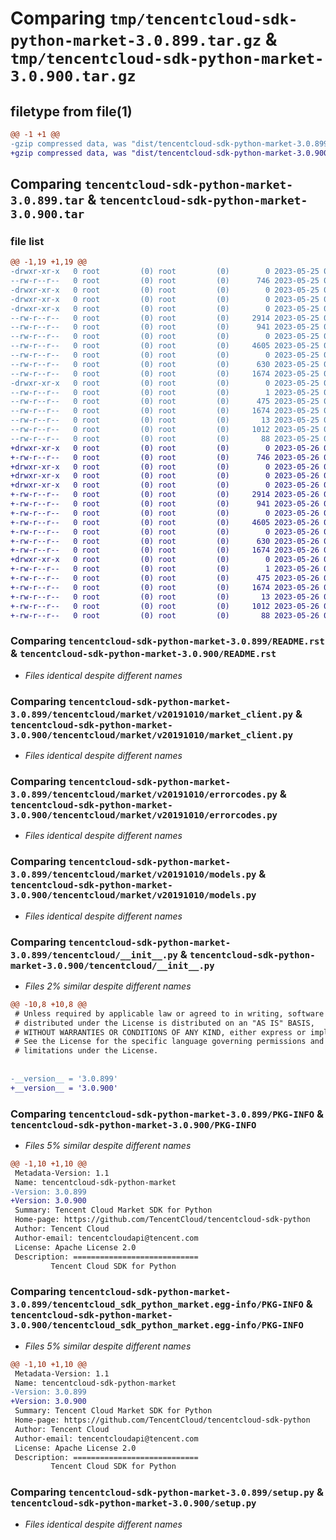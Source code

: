 # Comparing `tmp/tencentcloud-sdk-python-market-3.0.899.tar.gz` & `tmp/tencentcloud-sdk-python-market-3.0.900.tar.gz`

## filetype from file(1)

```diff
@@ -1 +1 @@
-gzip compressed data, was "dist/tencentcloud-sdk-python-market-3.0.899.tar", last modified: Thu May 25 00:31:06 2023, max compression
+gzip compressed data, was "dist/tencentcloud-sdk-python-market-3.0.900.tar", last modified: Fri May 26 02:22:48 2023, max compression
```

## Comparing `tencentcloud-sdk-python-market-3.0.899.tar` & `tencentcloud-sdk-python-market-3.0.900.tar`

### file list

```diff
@@ -1,19 +1,19 @@
-drwxr-xr-x   0 root         (0) root         (0)        0 2023-05-25 00:31:06.000000 tencentcloud-sdk-python-market-3.0.899/
--rw-r--r--   0 root         (0) root         (0)      746 2023-05-25 00:31:05.000000 tencentcloud-sdk-python-market-3.0.899/README.rst
-drwxr-xr-x   0 root         (0) root         (0)        0 2023-05-25 00:31:06.000000 tencentcloud-sdk-python-market-3.0.899/tencentcloud/
-drwxr-xr-x   0 root         (0) root         (0)        0 2023-05-25 00:31:06.000000 tencentcloud-sdk-python-market-3.0.899/tencentcloud/market/
-drwxr-xr-x   0 root         (0) root         (0)        0 2023-05-25 00:31:06.000000 tencentcloud-sdk-python-market-3.0.899/tencentcloud/market/v20191010/
--rw-r--r--   0 root         (0) root         (0)     2914 2023-05-25 00:31:05.000000 tencentcloud-sdk-python-market-3.0.899/tencentcloud/market/v20191010/market_client.py
--rw-r--r--   0 root         (0) root         (0)      941 2023-05-25 00:31:06.000000 tencentcloud-sdk-python-market-3.0.899/tencentcloud/market/v20191010/errorcodes.py
--rw-r--r--   0 root         (0) root         (0)        0 2023-05-25 00:31:06.000000 tencentcloud-sdk-python-market-3.0.899/tencentcloud/market/v20191010/__init__.py
--rw-r--r--   0 root         (0) root         (0)     4605 2023-05-25 00:31:06.000000 tencentcloud-sdk-python-market-3.0.899/tencentcloud/market/v20191010/models.py
--rw-r--r--   0 root         (0) root         (0)        0 2023-05-25 00:31:06.000000 tencentcloud-sdk-python-market-3.0.899/tencentcloud/market/__init__.py
--rw-r--r--   0 root         (0) root         (0)      630 2023-05-25 00:31:05.000000 tencentcloud-sdk-python-market-3.0.899/tencentcloud/__init__.py
--rw-r--r--   0 root         (0) root         (0)     1674 2023-05-25 00:31:06.000000 tencentcloud-sdk-python-market-3.0.899/PKG-INFO
-drwxr-xr-x   0 root         (0) root         (0)        0 2023-05-25 00:31:06.000000 tencentcloud-sdk-python-market-3.0.899/tencentcloud_sdk_python_market.egg-info/
--rw-r--r--   0 root         (0) root         (0)        1 2023-05-25 00:31:06.000000 tencentcloud-sdk-python-market-3.0.899/tencentcloud_sdk_python_market.egg-info/dependency_links.txt
--rw-r--r--   0 root         (0) root         (0)      475 2023-05-25 00:31:06.000000 tencentcloud-sdk-python-market-3.0.899/tencentcloud_sdk_python_market.egg-info/SOURCES.txt
--rw-r--r--   0 root         (0) root         (0)     1674 2023-05-25 00:31:06.000000 tencentcloud-sdk-python-market-3.0.899/tencentcloud_sdk_python_market.egg-info/PKG-INFO
--rw-r--r--   0 root         (0) root         (0)       13 2023-05-25 00:31:06.000000 tencentcloud-sdk-python-market-3.0.899/tencentcloud_sdk_python_market.egg-info/top_level.txt
--rw-r--r--   0 root         (0) root         (0)     1012 2023-05-25 00:31:05.000000 tencentcloud-sdk-python-market-3.0.899/setup.py
--rw-r--r--   0 root         (0) root         (0)       88 2023-05-25 00:31:06.000000 tencentcloud-sdk-python-market-3.0.899/setup.cfg
+drwxr-xr-x   0 root         (0) root         (0)        0 2023-05-26 02:22:48.000000 tencentcloud-sdk-python-market-3.0.900/
+-rw-r--r--   0 root         (0) root         (0)      746 2023-05-26 02:22:47.000000 tencentcloud-sdk-python-market-3.0.900/README.rst
+drwxr-xr-x   0 root         (0) root         (0)        0 2023-05-26 02:22:48.000000 tencentcloud-sdk-python-market-3.0.900/tencentcloud/
+drwxr-xr-x   0 root         (0) root         (0)        0 2023-05-26 02:22:48.000000 tencentcloud-sdk-python-market-3.0.900/tencentcloud/market/
+drwxr-xr-x   0 root         (0) root         (0)        0 2023-05-26 02:22:48.000000 tencentcloud-sdk-python-market-3.0.900/tencentcloud/market/v20191010/
+-rw-r--r--   0 root         (0) root         (0)     2914 2023-05-26 02:22:47.000000 tencentcloud-sdk-python-market-3.0.900/tencentcloud/market/v20191010/market_client.py
+-rw-r--r--   0 root         (0) root         (0)      941 2023-05-26 02:22:47.000000 tencentcloud-sdk-python-market-3.0.900/tencentcloud/market/v20191010/errorcodes.py
+-rw-r--r--   0 root         (0) root         (0)        0 2023-05-26 02:22:47.000000 tencentcloud-sdk-python-market-3.0.900/tencentcloud/market/v20191010/__init__.py
+-rw-r--r--   0 root         (0) root         (0)     4605 2023-05-26 02:22:47.000000 tencentcloud-sdk-python-market-3.0.900/tencentcloud/market/v20191010/models.py
+-rw-r--r--   0 root         (0) root         (0)        0 2023-05-26 02:22:47.000000 tencentcloud-sdk-python-market-3.0.900/tencentcloud/market/__init__.py
+-rw-r--r--   0 root         (0) root         (0)      630 2023-05-26 02:22:47.000000 tencentcloud-sdk-python-market-3.0.900/tencentcloud/__init__.py
+-rw-r--r--   0 root         (0) root         (0)     1674 2023-05-26 02:22:48.000000 tencentcloud-sdk-python-market-3.0.900/PKG-INFO
+drwxr-xr-x   0 root         (0) root         (0)        0 2023-05-26 02:22:48.000000 tencentcloud-sdk-python-market-3.0.900/tencentcloud_sdk_python_market.egg-info/
+-rw-r--r--   0 root         (0) root         (0)        1 2023-05-26 02:22:48.000000 tencentcloud-sdk-python-market-3.0.900/tencentcloud_sdk_python_market.egg-info/dependency_links.txt
+-rw-r--r--   0 root         (0) root         (0)      475 2023-05-26 02:22:48.000000 tencentcloud-sdk-python-market-3.0.900/tencentcloud_sdk_python_market.egg-info/SOURCES.txt
+-rw-r--r--   0 root         (0) root         (0)     1674 2023-05-26 02:22:48.000000 tencentcloud-sdk-python-market-3.0.900/tencentcloud_sdk_python_market.egg-info/PKG-INFO
+-rw-r--r--   0 root         (0) root         (0)       13 2023-05-26 02:22:48.000000 tencentcloud-sdk-python-market-3.0.900/tencentcloud_sdk_python_market.egg-info/top_level.txt
+-rw-r--r--   0 root         (0) root         (0)     1012 2023-05-26 02:22:47.000000 tencentcloud-sdk-python-market-3.0.900/setup.py
+-rw-r--r--   0 root         (0) root         (0)       88 2023-05-26 02:22:48.000000 tencentcloud-sdk-python-market-3.0.900/setup.cfg
```

### Comparing `tencentcloud-sdk-python-market-3.0.899/README.rst` & `tencentcloud-sdk-python-market-3.0.900/README.rst`

 * *Files identical despite different names*

### Comparing `tencentcloud-sdk-python-market-3.0.899/tencentcloud/market/v20191010/market_client.py` & `tencentcloud-sdk-python-market-3.0.900/tencentcloud/market/v20191010/market_client.py`

 * *Files identical despite different names*

### Comparing `tencentcloud-sdk-python-market-3.0.899/tencentcloud/market/v20191010/errorcodes.py` & `tencentcloud-sdk-python-market-3.0.900/tencentcloud/market/v20191010/errorcodes.py`

 * *Files identical despite different names*

### Comparing `tencentcloud-sdk-python-market-3.0.899/tencentcloud/market/v20191010/models.py` & `tencentcloud-sdk-python-market-3.0.900/tencentcloud/market/v20191010/models.py`

 * *Files identical despite different names*

### Comparing `tencentcloud-sdk-python-market-3.0.899/tencentcloud/__init__.py` & `tencentcloud-sdk-python-market-3.0.900/tencentcloud/__init__.py`

 * *Files 2% similar despite different names*

```diff
@@ -10,8 +10,8 @@
 # Unless required by applicable law or agreed to in writing, software
 # distributed under the License is distributed on an "AS IS" BASIS,
 # WITHOUT WARRANTIES OR CONDITIONS OF ANY KIND, either express or implied.
 # See the License for the specific language governing permissions and
 # limitations under the License.
 
 
-__version__ = '3.0.899'
+__version__ = '3.0.900'
```

### Comparing `tencentcloud-sdk-python-market-3.0.899/PKG-INFO` & `tencentcloud-sdk-python-market-3.0.900/PKG-INFO`

 * *Files 5% similar despite different names*

```diff
@@ -1,10 +1,10 @@
 Metadata-Version: 1.1
 Name: tencentcloud-sdk-python-market
-Version: 3.0.899
+Version: 3.0.900
 Summary: Tencent Cloud Market SDK for Python
 Home-page: https://github.com/TencentCloud/tencentcloud-sdk-python
 Author: Tencent Cloud
 Author-email: tencentcloudapi@tencent.com
 License: Apache License 2.0
 Description: ============================
         Tencent Cloud SDK for Python
```

### Comparing `tencentcloud-sdk-python-market-3.0.899/tencentcloud_sdk_python_market.egg-info/PKG-INFO` & `tencentcloud-sdk-python-market-3.0.900/tencentcloud_sdk_python_market.egg-info/PKG-INFO`

 * *Files 5% similar despite different names*

```diff
@@ -1,10 +1,10 @@
 Metadata-Version: 1.1
 Name: tencentcloud-sdk-python-market
-Version: 3.0.899
+Version: 3.0.900
 Summary: Tencent Cloud Market SDK for Python
 Home-page: https://github.com/TencentCloud/tencentcloud-sdk-python
 Author: Tencent Cloud
 Author-email: tencentcloudapi@tencent.com
 License: Apache License 2.0
 Description: ============================
         Tencent Cloud SDK for Python
```

### Comparing `tencentcloud-sdk-python-market-3.0.899/setup.py` & `tencentcloud-sdk-python-market-3.0.900/setup.py`

 * *Files identical despite different names*

